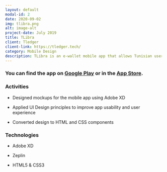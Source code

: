 ```yaml
---
layout: default
modal-id: 2
date: 2020-09-02
img: tlibra.png
alt: image-alt
project-date: July 2019
title: TLibra
client: Tledger
client-link: https://tledger.tech/
category: Mobile Design
description: TLibra is an e-wallet mobile app that allows Tunisian users to send and receive money and pay bills, all from one single place!
---
```

### You can find the app on [Google Play](https://play.google.com/store/apps/details?id=com.tledger.tlibra) or in the [App Store](https://apps.apple.com/tm/app/tlibra/id1478393723).

### Activities

* Designed mockups for the mobile app using Adobe XD

* Applied UI Design principles to improve app usability and user experience

* Converted design to HTML and CSS components

### Technologies

* Adobe XD

* Zeplin

* HTML5 & CSS3


